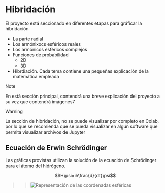 # Hibridación
El proyecto está seccionado en diferentes etapas para gráficar la hibridación
 * La parte radial
 * Los armónixocs esféricos reales
 * Los armónicos esféricos complejos
 * Funciones de probabilidad
   - 2D
   - 3D
 * Hibrdiación.
 Cada tema contiene una pequeñas explicación de la matemática empleada

>[!NOTE]
>En está sección principal, contendrá una breve explicación del proyecto a su vez que contendrá imágenes7

>[!WARNING]
>La sección de hibridación, no se puede visualizar por completo en Colab, por lo que se recomienda que se pueda visualizar en algún software que permita visualizar archivos de Jupyter

 ## Ecuación de Erwin Schrödinger
 Las gráficas provistas utilizan la solución de la ecuación de Schrödinger para el átomo del hidrógeno.

 $$H\psi=ih\frac{d}{dt}\psi$$

>>   ![Representación de las coordenadas esféricas](https://github.com/JoseAdrianRodriguezGonzalez/Hibridacion/blob/main/assets/The-point-A-on-spherical-plane_Q320.jpg)
